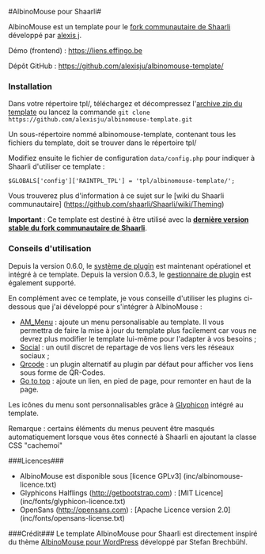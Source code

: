 #AlbinoMouse pour Shaarli#

AlbinoMouse est un template pour le [fork communautaire de Shaarli](https://github.com/shaarli/Shaarli) développé par [alexis j](https://liens.effingo.be).

Démo (frontend) : https://liens.effingo.be

Dépôt GitHub : https://github.com/alexisju/albinomouse-template/


### Installation ###
Dans votre répertoire tpl/, téléchargez et décompressez l'[archive zip du template](https://github.com/alexisju/albinomouse-template/archive/master.zip) ou lancez la commande `git clone https://github.com/alexisju/albinomouse-template.git`

Un sous-répertoire nommé albinomouse-template, contenant tous les fichiers du template, doit se trouver dans le répertoire tpl/

Modifiez ensuite le fichier de configuration `data/config.php` pour indiquer à Shaarli d'utiliser ce template :
```
$GLOBALS['config']['RAINTPL_TPL'] = 'tpl/albinomouse-template/';
```

Vous trouverez plus d'information à ce sujet sur le [wiki du Shaarli communautaire] (https://github.com/shaarli/Shaarli/wiki/Theming)

**Important** : Ce template est destiné à être utilisé avec la **[dernière version stable du fork communautaire de Shaarli](https://github.com/shaarli/Shaarli/releases)**.

### Conseils d'utilisation ###

Depuis la version 0.6.0, le [système de plugin](https://github.com/shaarli/Shaarli/wiki/Plugin-System) est maintenant opérationel et intégré à ce template. 
Depuis la version 0.6.3, le [gestionnaire de plugin](https://github.com/shaarli/Shaarli/wiki/Plugin-installation-%26-configuration) est également supporté.

En complément avec ce template, je vous conseille d'utiliser les plugins ci-dessous que j'ai développé pour s'intégrer à AlbinoMouse :
 - [AM_Menu](https://github.com/alexisju/am_menu) : ajoute un menu personalisable au template. Il vous permettra de faire la mise à jour du template plus facilement car vous ne devrez plus modifier le template lui-même pour l'adapter à vos besoins ;
 - [Social](https://github.com/alexisju/social) : un outil discret de repartage de vos liens vers les réseaux sociaux ;
 - [Qrcode](https://github.com/alexisju/am_qrcode) : un plugin alternatif au plugin par défaut pour afficher vos liens sous forme de QR-Codes.
 - [Go to top](https://github.com/alexisju/gototop) : ajoute un lien, en pied de page, pour remonter en haut de la page.

Les icônes du menu sont personnalisables grâce à [Glyphicon](http://getbootstrap.com/components/#glyphicons) intégré au template.

Remarque : certains éléments du menus peuvent être masqués automatiquement lorsque vous êtes connecté à Shaarli en ajoutant la classe CSS "cachemoi"

###Licences###
  - AlbinoMouse est disponible sous [licence GPLv3] (inc/albinomouse-licence.txt)
  - Glyphicons Halflings (http://getbootstrap.com) : [MIT Licence] (inc/fonts/glyphicon-licence.txt)
  - OpenSans (http://opensans.com) : [Apache Licence version 2.0] (inc/fonts/opensans-license.txt)

###Crédit###
Le template AlbinoMouse pour Shaarli est directement inspiré du thème [AlbinoMouse pour WordPress](https://wpzoo.ch/en/themes/albinomouse/) développé par Stefan Brechbühl.
